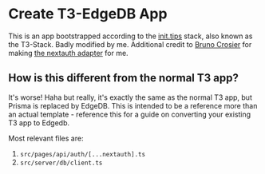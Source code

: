 # Create T3-EdgeDB App

This is an app bootstrapped according to the [init.tips](https://init.tips) stack, also known as the T3-Stack. Badly modified by me.
Additional credit to [Bruno Crosier](https://github.com/brunocrosier) for making [the nextauth adapter](https://www.npmjs.com/package/@bruno_crosier/edgedb-adapter) for me.

## How is this different from the normal T3 app?

It's worse! Haha but really, it's exactly the same as the normal T3 app, but Prisma is replaced by EdgeDB. This is intended to be a reference more than an actual template - reference this for a guide on converting your existing T3 app to Edgedb.

Most relevant files are:
1. `src/pages/api/auth/[...nextauth].ts`
2. `src/server/db/client.ts`